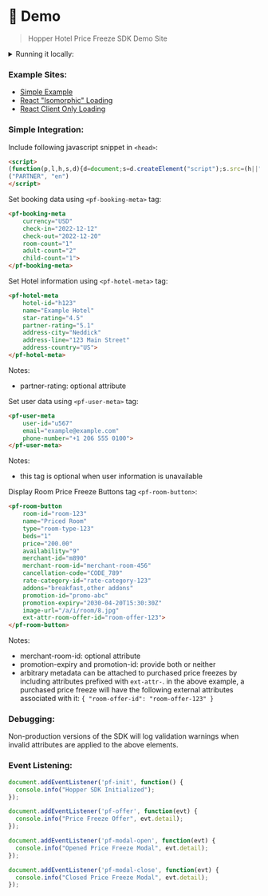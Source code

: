 # 🏨 Demo
> Hopper Hotel Price Freeze SDK Demo Site 

<details>
  <summary>Running it locally:</summary>

1. Install [pnpm](https://pnpm.io/)
2. Type <code>pnpm install</code> in the root directory
3. Type <code>pnpm dev</code> in the same directory
4. Open <code>http://localhost:3000/</code> in a web browser
</details>

### Example Sites:
- [Simple Example](https://hotels.hc-demos.com/plain/)
- [React "Isomorphic" Loading](https://hotels.hc-demos.com/isomorphic/)
- [React Client Only Loading](https://hotels.hc-demos.com/client/)

### Simple Integration:

Include following javascript snippet in `<head>`:
```html
<script>
(function(p,l,h,s,d){d=document;s=d.createElement("script");s.src=(h||"https://sdk.hc-demos.com")+"/cloud/hotels/v1/"+p+"/"+(l||"en")+".js";s.type="module";s.async=!0;d.head.appendChild(s)})
("PARTNER", "en")
</script>
```

Set booking data using `<pf-booking-meta>` tag:
```html
<pf-booking-meta
    currency="USD"
    check-in="2022-12-12"
    check-out="2022-12-20"
    room-count="1"
    adult-count="2"
    child-count="1">
</pf-booking-meta>
```

Set Hotel information using `<pf-hotel-meta>` tag:
```html
<pf-hotel-meta
    hotel-id="h123"
    name="Example Hotel"
    star-rating="4.5"
    partner-rating="5.1"
    address-city="Neddick"
    address-line="123 Main Street"
    address-country="US">
</pf-hotel-meta>
```
Notes:
- partner-rating: optional attribute

Set user data using `<pf-user-meta>` tag:
```html
<pf-user-meta
    user-id="u567"
    email="example@example.com"
    phone-number="+1 206 555 0100">
</pf-user-meta>
```
Notes:
- this tag is optional when user information is unavailable

Display Room Price Freeze Buttons tag `<pf-room-button>`:
```html
<pf-room-button
    room-id="room-123"
    name="Priced Room"
    type="room-type-123"
    beds="1"
    price="200.00"
    availability="9"
    merchant-id="m890"
    merchant-room-id="merchant-room-456"
    cancellation-code="CODE_789"
    rate-category-id="rate-category-123"
    addons="breakfast,other addons"
    promotion-id="promo-abc"
    promotion-expiry="2030-04-20T15:30:30Z"
    image-url="/a/i/room/8.jpg"
    ext-attr-room-offer-id="room-offer-123">
</pf-room-button>
```
Notes:
- merchant-room-id: optional attribute
- promotion-expiry and promotion-id: provide both or neither
- arbitrary metadata can be attached to purchased price freezes by including attributes prefixed with `ext-attr-`. 
  in the above example, a purchased price freeze will have the following external attributes associated with it:
    `{ "room-offer-id": "room-offer-123" }`

### Debugging:

Non-production versions of the SDK will log validation warnings when invalid attributes are applied to the above elements.

### Event Listening:
```js
document.addEventListener('pf-init', function() {
  console.info("Hopper SDK Initialized");
});

document.addEventListener('pf-offer', function(evt) {
  console.info("Price Freeze Offer", evt.detail);
});

document.addEventListener('pf-modal-open', function(evt) {
  console.info("Opened Price Freeze Modal", evt.detail);
});

document.addEventListener('pf-modal-close', function(evt) {
  console.info("Closed Price Freeze Modal", evt.detail);
});
```
